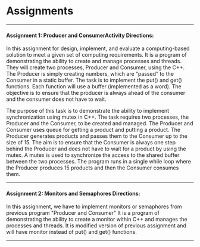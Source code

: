 # Assignments
---
#### Assignment 1: Producer and ConsumerActivity Directions:
In this assignment for design, implement, and evaluate a computing-based solution to meet a given set of computing requirements. 
It is a program of demonstrating the ability to create and manage processes and threads.
They will create two processes, Producer and Consumer, using the C++.
The Producer is simply creating numbers, which are “passed” to the Consumer in a static buffer. 
The task is to implement the put() and get() functions. Each function will use a buffer (implemented as a word). 
The objective is to ensure that the producer is always ahead of the consumer and the consumer does not have to wait.
<br>

The purpose of this task is to demonstrate the ability to implement synchronization using mutex in C++. The task requires two processes, the Producer and the Consumer, to be created and managed. The Producer and Consumer uses queue for getting a product and putting a product. The Producer generates products and passes them to the Consumer up to the size of 15. The aim is to ensure that the Consumer is always one step behind the Producer and does not have to wait for a product by using the mutex. A mutex is used to synchronize the access to the shared buffer between the two processes. The program runs in a single while loop where the Producer produces 15 products and then the Consumer consumes them. 


---
#### Assignment 2: Monitors and Semaphores Directions:
In this assignment, we have to implement monitors or semaphores from previous program "Producer and Consumer"
It is a program of demonstrating the ability to create a monitor within C++ and manages the processes and threads.
It is modified version of previous assignment and will have monitor instead of put() and get() functions.


---

